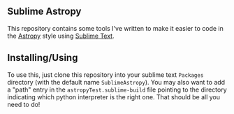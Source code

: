 Sublime Astropy
---------------

This repository contains some tools I've written to make it easier to code in
the [Astropy](http://www.astropy.org) style using 
[Sublime Text](http://www.sublimetext.com/).

Installing/Using
----------------
To use this, just clone this repository into your sublime text ``Packages``
directory (with the default name ``SublimeAstropy``).  You may also want to 
add a "path" entry in the ``astropyTest.sublime-build`` file pointing to the
directory indicating which python interpreter is the right one.  That should 
be all you need to do!